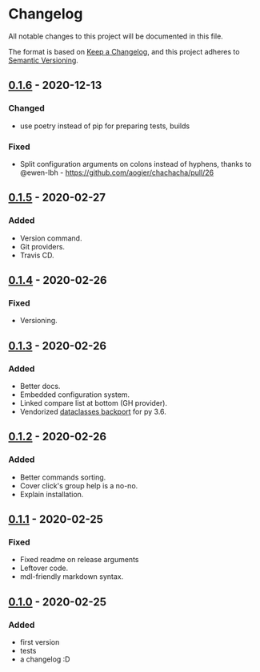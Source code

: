 # Changelog

All notable changes to this project will be documented in this file.

The format is based on [Keep a Changelog](https://keepachangelog.com/en/1.0.0/),
and this project adheres to [Semantic Versioning](https://semver.org/spec/v2.0.0.html).

## [0.1.6] - 2020-12-13

### Changed

- use poetry instead of pip for preparing tests, builds

### Fixed

- Split configuration arguments on colons instead of hyphens, thanks to @ewen-lbh - https://github.com/aogier/chachacha/pull/26

## [0.1.5] - 2020-02-27

### Added

- Version command.
- Git providers.
- Travis CD.

## [0.1.4] - 2020-02-26

### Fixed

- Versioning.

## [0.1.3] - 2020-02-26

### Added

- Better docs.
- Embedded configuration system.
- Linked compare list at bottom (GH provider).
- Vendorized [dataclasses backport](https://github.com/ericvsmith/dataclasses) for py 3.6.

## [0.1.2] - 2020-02-26

### Added

- Better commands sorting.
- Cover click's group help is a no-no.
- Explain installation.

## [0.1.1] - 2020-02-25

### Fixed

- Fixed readme on release arguments
- Leftover code.
- mdl-friendly markdown syntax.

## [0.1.0] - 2020-02-25

### Added

- first version
- tests
- a changelog :D

[Unreleased]: https://github.com/aogier/chachacha/compare/v0.1.6...HEAD
[0.1.6]: https://github.com/aogier/chachacha/compare/v0.1.5...v0.1.6
[0.1.5]: https://github.com/aogier/chachacha/compare/v0.1.4...v0.1.5
[0.1.4]: https://github.com/aogier/chachacha/compare/v0.1.3...v0.1.4
[0.1.3]: https://github.com/aogier/chachacha/compare/v0.1.2...v0.1.3
[0.1.2]: https://github.com/aogier/chachacha/compare/v0.1.1...v0.1.2
[0.1.1]: https://github.com/aogier/chachacha/compare/v0.1.0...v0.1.1
[0.1.0]: https://github.com/aogier/chachacha/releases/tag/v0.1.0

[//]: # (C3-2-DKAC:GGH:Raogier/chachacha:Tv{t})
